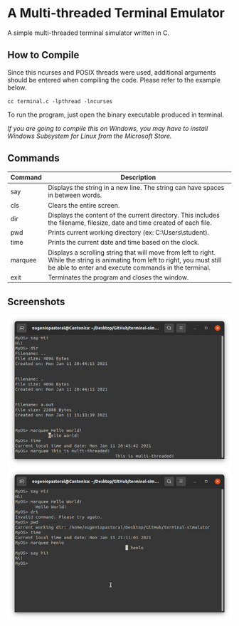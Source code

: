 # A Multi-threaded Terminal Emulator
A simple multi-threaded terminal simulator written in C.

## How to Compile
Since this ncurses and POSIX threads were used, additional arguments should be entered when compiling the code. Please refer to the example below.
```
cc terminal.c -lpthread -lncurses
```
To run the program, just open the binary executable produced in terminal.

_If you are going to compile this on Windows, you may have to install Windows Subsystem for Linux from the Microsoft Store._

## Commands
| Command  | Description |
| ------------- | ------------- |
| say <string> | Displays the string in a new line. The string can have spaces in between words.  |
| cls  | Clears the entire screen.  |
| dir  | Displays the content of the current directory. This includes the filename, filesize, date and time created of each file.  |
| pwd  | Prints current working directory (ex: C:\Users\student\).  |
| time  | Prints the current date and time based on the clock.  |
| marquee <string>  | Displays a scrolling string that will move from left to right. While the string is animating from left to right, you must still be able to enter and execute commands in the terminal.   |
| exit  | Terminates the program and closes the window.  |

## Screenshots
![alt text](/preview1.png "Terminal displaying two marquees executing in separate threads.")
![alt text](/preview2.png "Terminal showing various command outputs.")
